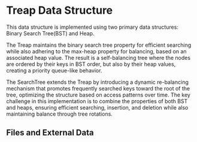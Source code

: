 # Treap Data Structure
This data structure is implemented using two primary data structures: Binary Search Tree(BST) and Heap.

The Treap maintains the binary search tree property for efficient searching while also adhering to the max-heap property for balancing, based on an associated heap value. The result is a self-balancing tree where the nodes are ordered by their keys in BST order, but also by their heap values, creating a priority queue-like behavior.

The SearchTree extends the Treap by introducing a dynamic re-balancing mechanism that promotes frequently searched keys toward the root of the tree, optimizing the structure based on access patterns over time. The key challenge in this implementation is to combine the properties of both BST and heaps, ensuring efficient searching, insertion, and deletion while also maintaining balance through tree rotations.

## Files and External Data
